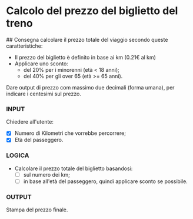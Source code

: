 # Calcolo del prezzo del biglietto del treno

## Consegna
calcolare il prezzo totale del viaggio secondo queste caratteristiche:
- Il prezzo del biglietto è definito in base ai km (0.21€ al km)
- Applicare uno sconto:
    - del 20% per i minorenni (età < 18 anni);
    - del 40% per gli over 65 (età >= 65 anni).

Dare output di prezzo com massimo due decimali (forma umana), per indicare i centesimi sul prezzo.


### INPUT

Chiedere all'utente:
- [x] Numero di Kilometri che vorrebbe percorrere;
- [x] Età del passeggero.

### LOGICA

- Calcolare il prezzo totale del biglietto basandosi:
    - [ ] sul numero dei km;
    - [ ] in base all'età del passeggero, quindi applicare sconto se possibile.

### OUTPUT

Stampa del prezzo finale.


